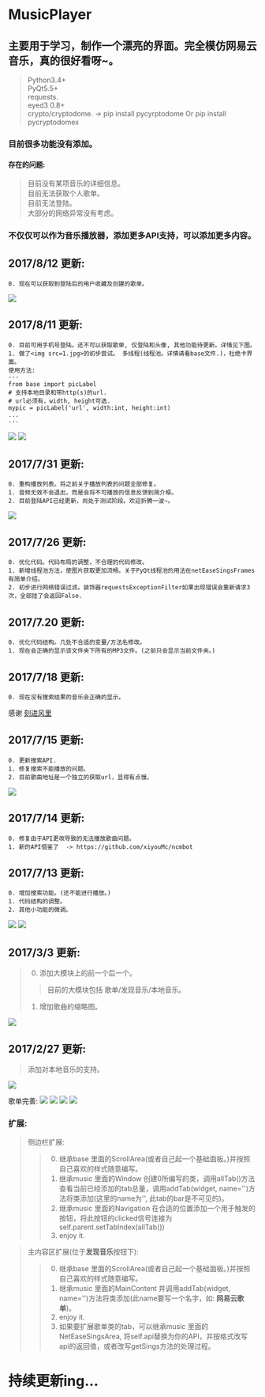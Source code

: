 # MusicPlayer
## 主要用于学习，制作一个漂亮的界面。完全模仿网易云音乐，真的很好看呀~。

> Python3.4+ <br />
> PyQt5.5+ <br />
> requests. <br /> 
> eyed3 0.8+ <br />
> crypto/cryptodome. -> pip install pycyrptodome Or pip install pycryptodomex<br />

### 目前很多功能没有添加。

#### 存在的问题:
> 目前没有某项音乐的详细信息。<br />
> 目前无法获取个人歌单。<br />
> 目前无法登陆。<br />
> 大部分的网络异常没有考虑。 <br />

### 不仅仅可以作为音乐播放器，添加更多API支持，可以添加更多内容。

## 2017/8/12 更新: <br />
    0. 现在可以获取到登陆后的用户收藏及创建的歌单。

<img src="https://github.com/HuberTRoy/MusicPlayer/blob/master/testpic/12.jpg"/>


## 2017/8/11 更新: <br />
    0. 目前可用手机号登陆。还不可以获取歌单, 仅登陆和头像, 其他功能待更新。详情见下图。
    1. 做了<img src=1.jpg>的初步尝试。 多线程(线程池。详情请看base文件.)，杜绝卡界面。
    使用方法: 
    ···
    from base import picLabel
    # 支持本地目录和带http(s)的url.
    # url必须有，width, height可选.
    mypic = picLabel('url', width:int, height:int)
    ...
    ···
<img src="https://github.com/HuberTRoy/MusicPlayer/blob/master/testpic/10.jpg"/>
<img src="https://github.com/HuberTRoy/MusicPlayer/blob/master/testpic/11.jpg"/>

## 2017/7/31 更新: <br />
    0. 重构播放列表。将之前关于播放列表的问题全部修复。
    1. 音频无效不会退出，而是会将不可播放的信息反馈到简介框。
    2. 目前登陆API已经更新，尚处于测试阶段。欢迎折腾一波~。
<img src="https://github.com/HuberTRoy/MusicPlayer/blob/master/testpic/9.jpg" />

## 2017/7/26 更新: <br />
    0. 优化代码。代码布局的调整，不合理的代码修改。
    1. 新增线程池方法，使图片获取更加流畅。关于PyQt线程池的用法在netEaseSingsFrames有简单介绍。
    2. 初步进行网络错误过滤。装饰器requestsExceptionFilter如果出现错误会重新请求3次，全部挂了会返回False. 


## 2017/7.20 更新: <br />
    0. 优化代码结构。几处不合适的变量/方法名修改。
    1. 现在会正确的显示该文件夹下所有的MP3文件。(之前只会显示当前文件夹。)

## 2017/7/18 更新: <br />
    0. 现在没有搜索结果的音乐会正确的显示。

感谢 <a href="https://www.zhihu.com/people/ke-jin-feng-li-18/activities">刻进风里</a>

## 2017/7/15 更新: <br />
    0. 更新搜索API.
    1. 修复搜索不能播放的问题。
    2. 目前歌曲地址是一个独立的获取url，显得有点慢。

<img src="https://github.com/HuberTRoy/MusicPlayer/blob/master/testpic/8.jpg" />

## 2017/7/14 更新: <br />
    0. 修复由于API更改导致的无法播放歌曲问题。
    1. 新的API借鉴了  -> https://github.com/xiyouMc/ncmbot
    

## 2017/7/13 更新:<br />
    0. 增加搜索功能。(还不能进行播放。)
    1. 代码结构的调整。
    2. 其他小功能的微调。
    
<img src="https://github.com/HuberTRoy/MusicPlayer/blob/master/testpic/6.jpg" />
<img src="https://github.com/HuberTRoy/MusicPlayer/blob/master/testpic/7.jpg" />


## 2017/3/3 更新:
> 0. 添加大模块上的前一个后一个。<br />
>> 目前的大模块包括 歌单/发现音乐/本地音乐。 <br />
> 1. 增加歌曲的缩略图。

<img src="https://github.com/HuberTRoy/MusicPlayer/blob/master/testpic/5.jpg" />

## 2017/2/27 更新:
> 添加对本地音乐的支持。<br />

<img src="https://github.com/HuberTRoy/MusicPlayer/blob/master/testpic/4.jpg" />


歌单完善:
<img src="https://github.com/HuberTRoy/MusicPlayer/blob/master/testpic/0.jpg" />
<img src="https://github.com/HuberTRoy/MusicPlayer/blob/master/testpic/1.jpg" />
<img src="https://github.com/HuberTRoy/MusicPlayer/blob/master/testpic/3.jpg" />
<img src="https://github.com/HuberTRoy/MusicPlayer/blob/master/testpic/2.jpg" />

### 扩展:
> 侧边栏扩展: 
>>  0. 继承base 里面的ScrollArea(或者自己起一个基础面板。)并按照自己喜欢的样式随意编写。
>>  1. 继承music 里面的Window 创建0所编写的类，调用allTab()方法查看当前已经添加的tab总量，调用addTab(widget, name='')方法将类添加(这里的name为'', 此tab的bar是不可见的)。
>>  2. 继承music 里面的Navigation 在合适的位置添加一个用于触发的按钮，将此按钮的clicked信号连接为self.parent.setTabIndex(allTab())
>>  3. enjoy it.

> 主内容区扩展(位于<b>发现音乐</b>按钮下):
>>  0. 继承base 里面的ScrollArea(或者自己起一个基础面板。)并按照自己喜欢的样式随意编写。
>>  1. 继承music 里面的MainContent 并调用addTab(widget, name='')方法将类添加(此name要写一个名字，如: <b>网易云歌单</b>)。
>>  2. enjoy it.
>>  3. 如果要扩展歌单类的tab，可以继承music 里面的NetEaseSingsArea, 将self.api替换为你的API，并按格式改写api的返回值，或者改写getSings方法的处理过程。

# 持续更新ing...